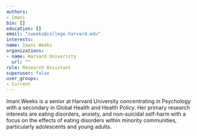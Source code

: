 ```yaml
---
authors:
- Imani
bio: []
education: []
email: "iweeks@college.harvard.edu"
interests:
name: Imani Weeks
organizations:
- name: Harvard University
  url: ""
role: Research Assistant
superuser: false
user_groups:
- Current
---
```


Imani Weeks is a senior at Harvard University concentrating in Psychology with a secondary in Global Health and Health Policy. Her primary research interests are eating disorders, anxiety, and non-suicidal self-harm with a focus on the effects of eating disorders within minority communities, particularly adolescents and young adults.

